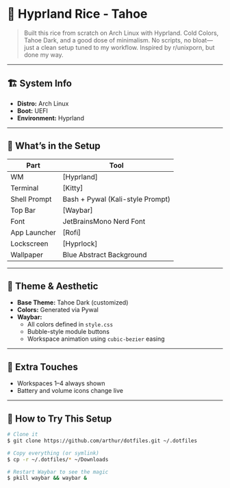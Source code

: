 # 🌿 Hyprland Rice - Tahoe

> Built this rice from scratch on Arch Linux with Hyprland. Cold Colors, Tahoe Dark, and a good dose of minimalism. No scripts, no bloat—just a clean setup tuned to my workflow. Inspired by r/unixporn, but done my way.

---

## 🏗️ System Info

- **Distro:** Arch Linux
- **Boot:** UEFI
- **Environment:** Hyprland

---

## 🧩 What’s in the Setup

| Part         | Tool                             |
| ------------ | -------------------------------- |
| WM           | [Hyprland]                   |
| Terminal     | [Kitty]                       |
| Shell Prompt | Bash + Pywal (Kali-style Prompt) |
| Top Bar      | [Waybar]                      |
| Font         | JetBrainsMono Nerd Font          |
| App Launcher | [Rofi]                         |
| Lockscreen   | [Hyprlock]                    |
| Wallpaper    | Blue Abstract Background        |

---

## 🎨 Theme & Aesthetic

- **Base Theme:** Tahoe Dark (customized)
- **Colors:** Generated via Pywal
- **Waybar:**
  - All colors defined in `style.css`
  - Bubble-style module buttons
  - Workspace animation using `cubic-bezier` easing

---

## 🧠 Extra Touches

- Workspaces 1–4 always shown 
- Battery and volume icons change live

---

## 🚀 How to Try This Setup

```bash
# Clone it
$ git clone https://github.com/arthur/dotfiles.git ~/.dotfiles

# Copy everything (or symlink)
$ cp -r ~/.dotfiles/* ~/Downloads

# Restart Waybar to see the magic
$ pkill waybar && waybar &
```
